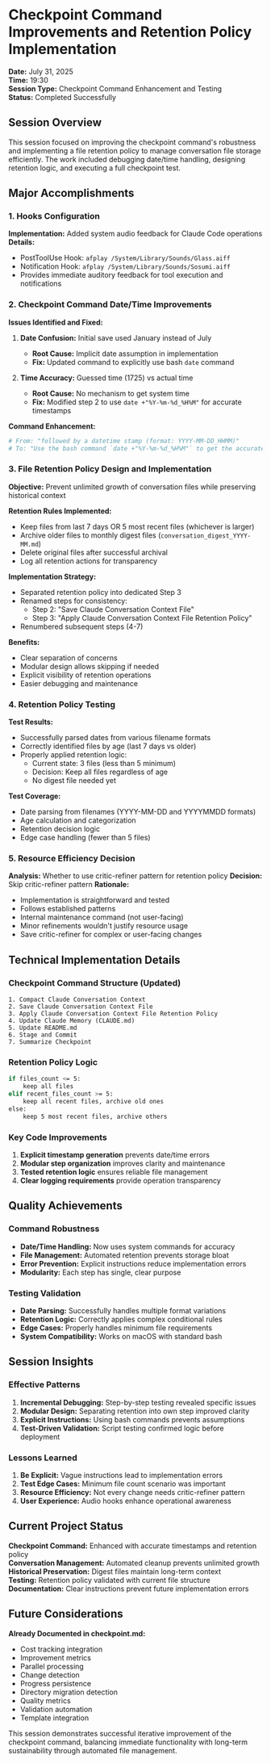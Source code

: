 # Checkpoint Command Improvements and Retention Policy Implementation

**Date:** July 31, 2025  
**Time:** 19:30  
**Session Type:** Checkpoint Command Enhancement and Testing  
**Status:** Completed Successfully  

## Session Overview

This session focused on improving the checkpoint command's robustness and implementing a file retention policy to manage conversation file storage efficiently. The work included debugging date/time handling, designing retention logic, and executing a full checkpoint test.

## Major Accomplishments

### 1. Hooks Configuration
**Implementation:** Added system audio feedback for Claude Code operations  
**Details:**
- PostToolUse Hook: `afplay /System/Library/Sounds/Glass.aiff`
- Notification Hook: `afplay /System/Library/Sounds/Sosumi.aiff`
- Provides immediate auditory feedback for tool execution and notifications

### 2. Checkpoint Command Date/Time Improvements
**Issues Identified and Fixed:**
1. **Date Confusion:** Initial save used January instead of July
   - **Root Cause:** Implicit date assumption in implementation
   - **Fix:** Updated command to explicitly use bash `date` command

2. **Time Accuracy:** Guessed time (1725) vs actual time
   - **Root Cause:** No mechanism to get system time
   - **Fix:** Modified step 2 to use `date +"%Y-%m-%d_%H%M"` for accurate timestamps

**Command Enhancement:**
```bash
# From: "followed by a datetime stamp (format: YYYY-MM-DD_HHMM)"
# To: "Use the bash command `date +"%Y-%m-%d_%H%M"` to get the accurate timestamp"
```

### 3. File Retention Policy Design and Implementation
**Objective:** Prevent unlimited growth of conversation files while preserving historical context

**Retention Rules Implemented:**
- Keep files from last 7 days OR 5 most recent files (whichever is larger)
- Archive older files to monthly digest files (`conversation_digest_YYYY-MM.md`)
- Delete original files after successful archival
- Log all retention actions for transparency

**Implementation Strategy:**
- Separated retention policy into dedicated Step 3
- Renamed steps for consistency:
  - Step 2: "Save Claude Conversation Context File"
  - Step 3: "Apply Claude Conversation Context File Retention Policy"
- Renumbered subsequent steps (4-7)

**Benefits:**
- Clear separation of concerns
- Modular design allows skipping if needed
- Explicit visibility of retention operations
- Easier debugging and maintenance

### 4. Retention Policy Testing
**Test Results:**
- Successfully parsed dates from various filename formats
- Correctly identified files by age (last 7 days vs older)
- Properly applied retention logic:
  - Current state: 3 files (less than 5 minimum)
  - Decision: Keep all files regardless of age
  - No digest file needed yet

**Test Coverage:**
- Date parsing from filenames (YYYY-MM-DD and YYYYMMDD formats)
- Age calculation and categorization
- Retention decision logic
- Edge case handling (fewer than 5 files)

### 5. Resource Efficiency Decision
**Analysis:** Whether to use critic-refiner pattern for retention policy
**Decision:** Skip critic-refiner pattern
**Rationale:**
- Implementation is straightforward and tested
- Follows established patterns
- Internal maintenance command (not user-facing)
- Minor refinements wouldn't justify resource usage
- Save critic-refiner for complex or user-facing changes

## Technical Implementation Details

### Checkpoint Command Structure (Updated)
```
1. Compact Claude Conversation Context
2. Save Claude Conversation Context File
3. Apply Claude Conversation Context File Retention Policy
4. Update Claude Memory (CLAUDE.md)
5. Update README.md
6. Stage and Commit
7. Summarize Checkpoint
```

### Retention Policy Logic
```bash
if files_count <= 5:
    keep all files
elif recent_files_count >= 5:
    keep all recent files, archive old ones
else:
    keep 5 most recent files, archive others
```

### Key Code Improvements
1. **Explicit timestamp generation** prevents date/time errors
2. **Modular step organization** improves clarity and maintenance
3. **Tested retention logic** ensures reliable file management
4. **Clear logging requirements** provide operation transparency

## Quality Achievements

### Command Robustness
- **Date/Time Handling:** Now uses system commands for accuracy
- **File Management:** Automated retention prevents storage bloat
- **Error Prevention:** Explicit instructions reduce implementation errors
- **Modularity:** Each step has single, clear purpose

### Testing Validation
- **Date Parsing:** Successfully handles multiple format variations
- **Retention Logic:** Correctly applies complex conditional rules
- **Edge Cases:** Properly handles minimum file requirements
- **System Compatibility:** Works on macOS with standard bash

## Session Insights

### Effective Patterns
1. **Incremental Debugging:** Step-by-step testing revealed specific issues
2. **Modular Design:** Separating retention into own step improved clarity
3. **Explicit Instructions:** Using bash commands prevents assumptions
4. **Test-Driven Validation:** Script testing confirmed logic before deployment

### Lessons Learned
1. **Be Explicit:** Vague instructions lead to implementation errors
2. **Test Edge Cases:** Minimum file count scenario was important
3. **Resource Efficiency:** Not every change needs critic-refiner pattern
4. **User Experience:** Audio hooks enhance operational awareness

## Current Project Status

**Checkpoint Command:** Enhanced with accurate timestamps and retention policy  
**Conversation Management:** Automated cleanup prevents unlimited growth  
**Historical Preservation:** Digest files maintain long-term context  
**Testing:** Retention policy validated with current file structure  
**Documentation:** Clear instructions prevent future implementation errors

## Future Considerations

**Already Documented in checkpoint.md:**
- Cost tracking integration
- Improvement metrics
- Parallel processing
- Change detection
- Progress persistence
- Directory migration detection
- Quality metrics
- Validation automation
- Template integration

This session demonstrates successful iterative improvement of the checkpoint command, balancing immediate functionality with long-term sustainability through automated file management.